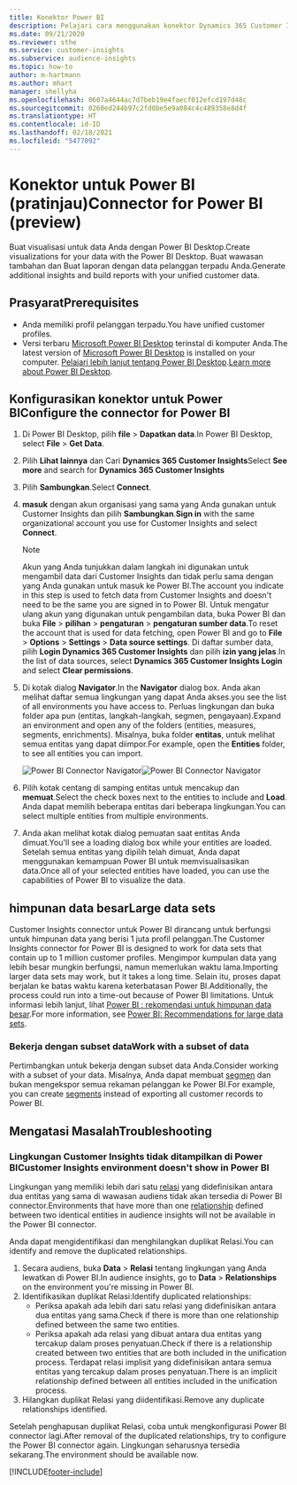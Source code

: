 ```yaml
---
title: Konektor Power BI
description: Pelajari cara menggunakan konektor Dynamics 365 Customer Insights di Power BI.
ms.date: 09/21/2020
ms.reviewer: sthe
ms.service: customer-insights
ms.subservice: audience-insights
ms.topic: how-to
author: m-hartmann
ms.author: mhart
manager: shellyha
ms.openlocfilehash: 0607a4644ac7d7beb19e4faecf012efcd197d48c
ms.sourcegitcommit: 0260ed244b97c2fd0be5e9a084c4c489358e8d4f
ms.translationtype: HT
ms.contentlocale: id-ID
ms.lasthandoff: 02/18/2021
ms.locfileid: "5477092"
---
```

# <a name="connector-for-power-bi-preview"></a><span data-ttu-id="bf993-103">Konektor untuk Power BI (pratinjau)</span><span class="sxs-lookup"><span data-stu-id="bf993-103">Connector for Power BI (preview)</span></span>

<span data-ttu-id="bf993-104">Buat visualisasi untuk data Anda dengan Power BI Desktop.</span><span class="sxs-lookup"><span data-stu-id="bf993-104">Create visualizations for your data with the Power BI Desktop.</span></span> <span data-ttu-id="bf993-105">Buat wawasan tambahan dan Buat laporan dengan data pelanggan terpadu Anda.</span><span class="sxs-lookup"><span data-stu-id="bf993-105">Generate additional insights and build reports with your unified customer data.</span></span>

## <a name="prerequisites"></a><span data-ttu-id="bf993-106">Prasyarat</span><span class="sxs-lookup"><span data-stu-id="bf993-106">Prerequisites</span></span>

- <span data-ttu-id="bf993-107">Anda memiliki profil pelanggan terpadu.</span><span class="sxs-lookup"><span data-stu-id="bf993-107">You have unified customer profiles.</span></span>
- <span data-ttu-id="bf993-108">Versi terbaru [Microsoft Power BI Desktop](https://powerbi.microsoft.com/desktop/) terinstal di komputer Anda.</span><span class="sxs-lookup"><span data-stu-id="bf993-108">The latest version of [Microsoft Power BI Desktop](https://powerbi.microsoft.com/desktop/) is installed on your computer.</span></span> <span data-ttu-id="bf993-109">[Pelajari lebih lanjut tentang Power BI Desktop](https://docs.microsoft.com/power-bi/desktop-what-is-desktop).</span><span class="sxs-lookup"><span data-stu-id="bf993-109">[Learn more about Power BI Desktop](https://docs.microsoft.com/power-bi/desktop-what-is-desktop).</span></span>

## <a name="configure-the-connector-for-power-bi"></a><span data-ttu-id="bf993-110">Konfigurasikan konektor untuk Power BI</span><span class="sxs-lookup"><span data-stu-id="bf993-110">Configure the connector for Power BI</span></span>

1. <span data-ttu-id="bf993-111">Di Power BI Desktop, pilih **file** > **Dapatkan data**.</span><span class="sxs-lookup"><span data-stu-id="bf993-111">In Power BI Desktop, select **File** > **Get Data**.</span></span>

1. <span data-ttu-id="bf993-112">Pilih **Lihat lainnya** dan Cari **Dynamics 365 Customer Insights**</span><span class="sxs-lookup"><span data-stu-id="bf993-112">Select **See more** and search for **Dynamics 365 Customer Insights**</span></span>

1. <span data-ttu-id="bf993-113">Pilih **Sambungkan**.</span><span class="sxs-lookup"><span data-stu-id="bf993-113">Select **Connect**.</span></span>

1. <span data-ttu-id="bf993-114">**masuk** dengan akun organisasi yang sama yang Anda gunakan untuk Customer Insights dan pilih **Sambungkan**.</span><span class="sxs-lookup"><span data-stu-id="bf993-114">**Sign in** with the same organizational account you use for Customer Insights and select **Connect**.</span></span>
   > [!NOTE]
   > <span data-ttu-id="bf993-115">Akun yang Anda tunjukkan dalam langkah ini digunakan untuk mengambil data dari Customer Insights dan tidak perlu sama dengan yang Anda gunakan untuk masuk ke Power BI.</span><span class="sxs-lookup"><span data-stu-id="bf993-115">The account you indicate in this step is used to fetch data from Customer Insights and doesn't need to be the same you are signed in to Power BI.</span></span> <span data-ttu-id="bf993-116">Untuk mengatur ulang akun yang digunakan untuk pengambilan data, buka Power BI dan buka **File** > **pilihan** > **pengaturan** > **pengaturan sumber data**.</span><span class="sxs-lookup"><span data-stu-id="bf993-116">To reset the account that is used for data fetching, open Power BI and go to **File** > **Options** > **Settings** > **Data source settings**.</span></span> <span data-ttu-id="bf993-117">Di daftar sumber data, pilih **Login Dynamics 365 Customer Insights** dan pilih **izin yang jelas**.</span><span class="sxs-lookup"><span data-stu-id="bf993-117">In the list of data sources, select **Dynamics 365 Customer Insights Login** and select **Clear permissions**.</span></span>  

1. <span data-ttu-id="bf993-118">Di kotak dialog **Navigator**.</span><span class="sxs-lookup"><span data-stu-id="bf993-118">In the **Navigator** dialog box.</span></span> <span data-ttu-id="bf993-119">Anda akan melihat daftar semua lingkungan yang dapat Anda akses.</span><span class="sxs-lookup"><span data-stu-id="bf993-119">you see the list of all environments you have access to.</span></span> <span data-ttu-id="bf993-120">Perluas lingkungan dan buka folder apa pun (entitas, langkah-langkah, segmen, pengayaan).</span><span class="sxs-lookup"><span data-stu-id="bf993-120">Expand an environment and open any of the folders (entities, measures, segments, enrichments).</span></span> <span data-ttu-id="bf993-121">Misalnya, buka folder **entitas**, untuk melihat semua entitas yang dapat diimpor.</span><span class="sxs-lookup"><span data-stu-id="bf993-121">For example, open the **Entities** folder, to see all entities you can import.</span></span>

   <span data-ttu-id="bf993-122">![Power BI Connector Navigator](media/power-bi-navigator.png "Power BI Connector Navigator")</span><span class="sxs-lookup"><span data-stu-id="bf993-122">![Power BI Connector Navigator](media/power-bi-navigator.png "Power BI Connector Navigator")</span></span>

1. <span data-ttu-id="bf993-123">Pilih kotak centang di samping entitas untuk mencakup dan **memuat**.</span><span class="sxs-lookup"><span data-stu-id="bf993-123">Select the check boxes next to the entities to include and **Load**.</span></span> <span data-ttu-id="bf993-124">Anda dapat memilih beberapa entitas dari beberapa lingkungan.</span><span class="sxs-lookup"><span data-stu-id="bf993-124">You can select multiple entities from multiple environments.</span></span>

1. <span data-ttu-id="bf993-125">Anda akan melihat kotak dialog pemuatan saat entitas Anda dimuat.</span><span class="sxs-lookup"><span data-stu-id="bf993-125">You'll see a loading dialog box while your entities are loaded.</span></span> <span data-ttu-id="bf993-126">Setelah semua entitas yang dipilih telah dimuat, Anda dapat menggunakan kemampuan Power BI untuk memvisualisasikan data.</span><span class="sxs-lookup"><span data-stu-id="bf993-126">Once all of your selected entities have loaded, you can use the capabilities of Power BI to visualize the data.</span></span>

## <a name="large-data-sets"></a><span data-ttu-id="bf993-127">himpunan data besar</span><span class="sxs-lookup"><span data-stu-id="bf993-127">Large data sets</span></span>

<span data-ttu-id="bf993-128">Customer Insights connector untuk Power BI dirancang untuk berfungsi untuk himpunan data yang berisi 1 juta profil pelanggan.</span><span class="sxs-lookup"><span data-stu-id="bf993-128">The Customer Insights connector for Power BI is designed to work for data sets that contain up to 1 million customer profiles.</span></span> <span data-ttu-id="bf993-129">Mengimpor kumpulan data yang lebih besar mungkin berfungsi, namun memerlukan waktu lama.</span><span class="sxs-lookup"><span data-stu-id="bf993-129">Importing larger data sets may work, but it takes a long time.</span></span> <span data-ttu-id="bf993-130">Selain itu, proses dapat berjalan ke batas waktu karena keterbatasan Power BI.</span><span class="sxs-lookup"><span data-stu-id="bf993-130">Additionally, the process could run into a time-out because of Power BI limitations.</span></span> <span data-ttu-id="bf993-131">Untuk informasi lebih lanjut, lihat [Power BI : rekomendasi untuk himpunan data besar](https://docs.microsoft.com/power-bi/admin/service-premium-what-is#large-datasets).</span><span class="sxs-lookup"><span data-stu-id="bf993-131">For more information, see [Power BI: Recommendations for large data sets](https://docs.microsoft.com/power-bi/admin/service-premium-what-is#large-datasets).</span></span> 

### <a name="work-with-a-subset-of-data"></a><span data-ttu-id="bf993-132">Bekerja dengan subset data</span><span class="sxs-lookup"><span data-stu-id="bf993-132">Work with a subset of data</span></span>

<span data-ttu-id="bf993-133">Pertimbangkan untuk bekerja dengan subset data Anda.</span><span class="sxs-lookup"><span data-stu-id="bf993-133">Consider working with a subset of your data.</span></span> <span data-ttu-id="bf993-134">Misalnya, Anda dapat membuat [segmen](segments.md) dan bukan mengekspor semua rekaman pelanggan ke Power BI.</span><span class="sxs-lookup"><span data-stu-id="bf993-134">For example, you can create [segments](segments.md) instead of exporting all customer records to Power BI.</span></span>

## <a name="troubleshooting"></a><span data-ttu-id="bf993-135">Mengatasi Masalah</span><span class="sxs-lookup"><span data-stu-id="bf993-135">Troubleshooting</span></span>

### <a name="customer-insights-environment-doesnt-show-in-power-bi"></a><span data-ttu-id="bf993-136">Lingkungan Customer Insights tidak ditampilkan di Power BI</span><span class="sxs-lookup"><span data-stu-id="bf993-136">Customer Insights environment doesn't show in Power BI</span></span>

<span data-ttu-id="bf993-137">Lingkungan yang memiliki lebih dari satu [relasi](relationships.md) yang didefinisikan antara dua entitas yang sama di wawasan audiens tidak akan tersedia di Power BI connector.</span><span class="sxs-lookup"><span data-stu-id="bf993-137">Environments that have more than one [relationship](relationships.md) defined between two identical entities in audience insights will not be available in the Power BI connector.</span></span>

<span data-ttu-id="bf993-138">Anda dapat mengidentifikasi dan menghilangkan duplikat Relasi.</span><span class="sxs-lookup"><span data-stu-id="bf993-138">You can identify and remove the duplicated relationships.</span></span>

1. <span data-ttu-id="bf993-139">Secara audiens, buka **Data** > **Relasi** tentang lingkungan yang Anda lewatkan di Power BI.</span><span class="sxs-lookup"><span data-stu-id="bf993-139">In audience insights, go to **Data** > **Relationships** on the environment you're missing in Power BI.</span></span>
2. <span data-ttu-id="bf993-140">Identifikasikan duplikat Relasi:</span><span class="sxs-lookup"><span data-stu-id="bf993-140">Identify duplicated relationships:</span></span>
   - <span data-ttu-id="bf993-141">Periksa apakah ada lebih dari satu relasi yang didefinisikan antara dua entitas yang sama.</span><span class="sxs-lookup"><span data-stu-id="bf993-141">Check if there is more than one relationship defined between the same two entities.</span></span>
   - <span data-ttu-id="bf993-142">Periksa apakah ada relasi yang dibuat antara dua entitas yang tercakup dalam proses penyatuan.</span><span class="sxs-lookup"><span data-stu-id="bf993-142">Check if there is a relationship created between two entities that are both included in the unification process.</span></span> <span data-ttu-id="bf993-143">Terdapat relasi implisit yang didefinisikan antara semua entitas yang tercakup dalam proses penyatuan.</span><span class="sxs-lookup"><span data-stu-id="bf993-143">There is an implicit relationship defined between all entities included in the unification process.</span></span>
3. <span data-ttu-id="bf993-144">Hilangkan duplikat Relasi yang diidentifikasi.</span><span class="sxs-lookup"><span data-stu-id="bf993-144">Remove any duplicate relationships identified.</span></span>

<span data-ttu-id="bf993-145">Setelah penghapusan duplikat Relasi, coba untuk mengkonfigurasi Power BI connector lagi.</span><span class="sxs-lookup"><span data-stu-id="bf993-145">After removal of the duplicated relationships, try to configure the Power BI connector again.</span></span> <span data-ttu-id="bf993-146">Lingkungan seharusnya tersedia sekarang.</span><span class="sxs-lookup"><span data-stu-id="bf993-146">The environment should be available now.</span></span>

[!INCLUDE[footer-include](../includes/footer-banner.md)]

